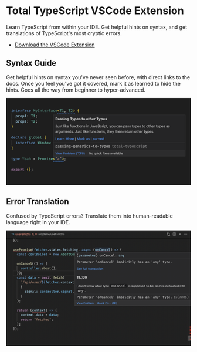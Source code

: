 # Total TypeScript VSCode Extension

Learn TypeScript from within your IDE. Get helpful hints on syntax, and get translations of TypeScript's most cryptic errors.

- [Download the VSCode Extension](https://marketplace.visualstudio.com/items?itemName=mattpocock.ts-error-translator)

## Syntax Guide

Get helpful hints on syntax you've never seen before, with direct links to the docs. Once you feel you've got it covered, mark it as learned to hide the hints. Goes all the way from beginner to hyper-advanced.

<img src="https://raw.githubusercontent.com/mattpocock/ts-error-translator/main/assets/hint-screenshot.png" alt="An improved error message showing in a VSCode document" />

## Error Translation

Confused by TypeScript errors? Translate them into human-readable language right in your IDE.

<img src="https://raw.githubusercontent.com/mattpocock/ts-error-translator/main/assets/error-screenshot.png" alt="An improved error message showing in a VSCode document" />
